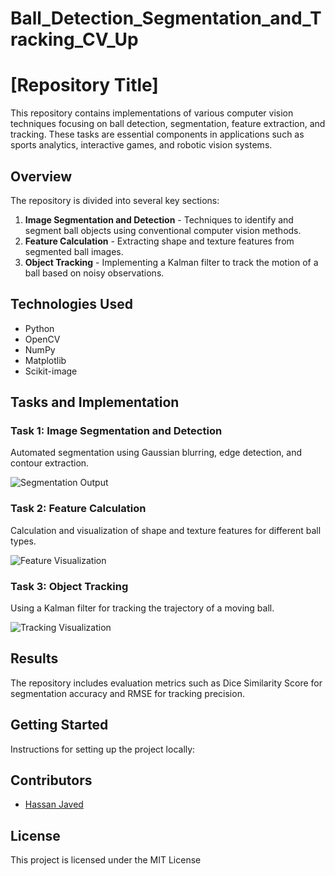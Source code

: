 # Ball_Detection_Segmentation_and_Tracking_CV_Up

# [Repository Title]

This repository contains implementations of various computer vision techniques focusing on ball detection, segmentation, feature extraction, and tracking. These tasks are essential components in applications such as sports analytics, interactive games, and robotic vision systems.

## Overview

The repository is divided into several key sections:
1. **Image Segmentation and Detection** - Techniques to identify and segment ball objects using conventional computer vision methods.
2. **Feature Calculation** - Extracting shape and texture features from segmented ball images.
3. **Object Tracking** - Implementing a Kalman filter to track the motion of a ball based on noisy observations.

## Technologies Used
- Python
- OpenCV
- NumPy
- Matplotlib
- Scikit-image

## Tasks and Implementation

### Task 1: Image Segmentation and Detection
Automated segmentation using Gaussian blurring, edge detection, and contour extraction. 

![Segmentation Output](link-to-image)

### Task 2: Feature Calculation
Calculation and visualization of shape and texture features for different ball types.

![Feature Visualization](link-to-image)

### Task 3: Object Tracking
Using a Kalman filter for tracking the trajectory of a moving ball.

![Tracking Visualization](link-to-image)

## Results
The repository includes evaluation metrics such as Dice Similarity Score for segmentation accuracy and RMSE for tracking precision.

## Getting Started
Instructions for setting up the project locally:



## Contributors
- [Hassan Javed](https://github.com/hassan883)

## License
This project is licensed under the MIT License 


